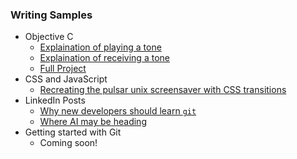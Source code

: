 ### Writing Samples

* Objective C
  * [Explaination of playing a tone](https://github.com/MMercieca/writing/blob/main/Objective-C/playing-a-pure-tone.md)
  * [Explaination of receiving a tone](https://github.com/MMercieca/writing/blob/main/Objective-C/receiving-a-tone.md)
  * [Full Project](https://github.com/MMercieca/Handshake)
* CSS and JavaScript
  * [Recreating the pulsar unix screensaver with CSS transitions](https://github.com/MMercieca/writing/blob/main/CSS/pulsar.md)
* LinkedIn Posts
  * [Why new developers should learn `git`](https://github.com/MMercieca/writing/blob/main/LinkedIn/git.md)
  * [Where AI may be heading](https://github.com/MMercieca/writing/blob/main/LinkedIn/AI.md)
* Getting started with Git
  * Coming soon!
